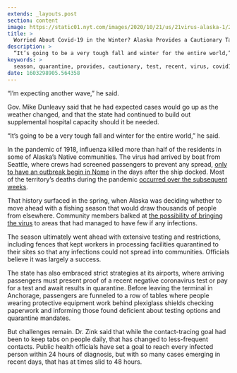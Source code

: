 ```yaml
--- 
extends: _layouts.post 
section: content 
image: https://static01.nyt.com/images/2020/10/21/us/21virus-alaska-1/21virus-alaska-1-facebookJumbo.jpg 
title: > 
  Worried About Covid-19 in the Winter? Alaska Provides a Cautionary Tale 
description: > 
  “It’s going to be a very tough fall and winter for the entire world,” he said.In the pandemic of 1918, influenza killed more than half of the residents in some of Alaska’s Native communities.That history surfaced in the spring, when Alaska was deciding whether to move ahead with a fishing season that would draw thousands of people from elsewhere.Community members balked at the possibility of bringing the virus to areas that had managed to have few if any infections.Dr. Zink said that while the contact-tracing goal had been to keep tabs on people daily, that has changed to less-frequent contacts. 
keywords: > 
  season, quarantine, provides, cautionary, test, recent, virus, covid19, worried, alaska, testing, pandemic, spread, winter, tale, state, passengers 
date: 1603298905.564358 
--- 
```

<div><p class="css-158dogj evys1bk0">&#8220;I&#8217;m expecting another wave,&#8221; he said.</p><p class="css-158dogj evys1bk0">Gov. Mike Dunleavy said that he had expected cases would go up as the weather changed, and that the state had continued to build out supplemental hospital capacity should it be needed.</p><p class="css-158dogj evys1bk0">&#8220;It&#8217;s going to be a very tough fall and winter for the entire world,&#8221; he said.</p><p class="css-158dogj evys1bk0">In the pandemic of 1918, influenza killed more than half of the residents in some of Alaska&#8217;s Native communities. The virus had arrived by boat from Seattle, where crews had screened passengers to prevent any spread, <a class="css-1g7m0tk" href="http://www.nomenugget.com/news/100-years-ago-flu-pandemic-ravaged-regional-communities" title="" rel="noopener noreferrer" target="_blank">only to have an outbreak begin in Nome</a> in the days after the ship docked. Most of the territory&#8217;s deaths during the pandemic <a class="css-1g7m0tk" href="http://dhss.alaska.gov/dph/VitalStats/Documents/PDFs/AK_1918Flu_DataBrief_092018.pdf" title="" rel="noopener noreferrer" target="_blank">occurred over the subsequent weeks</a>.</p><p class="css-158dogj evys1bk0">That history surfaced in the spring, when Alaska was deciding whether to move ahead with a fishing season that would draw thousands of people from elsewhere. Community members balked at <a class="css-1g7m0tk" href="https://www.nytimes.com/2020/05/14/us/coronavirus-alaska-fishing-copper-river.html" title="">the possibility of bringing the virus</a> to areas that had managed to have few if any infections.</p><p class="css-158dogj evys1bk0">The season ultimately went ahead with extensive testing and restrictions, including fences that kept workers in processing facilities quarantined to their sites so that any infections could not spread into communities. Officials believe it was largely a success.</p><p class="css-158dogj evys1bk0">The state has also embraced strict strategies at its airports, where arriving passengers must present proof of a recent negative coronavirus test or pay for a test and await results in quarantine. Before leaving the terminal in Anchorage, passengers are funneled to a row of tables where people wearing protective equipment work behind plexiglass shields checking paperwork and informing those found deficient about testing options and quarantine mandates.</p><p class="css-158dogj evys1bk0">But challenges remain. Dr. Zink said that while the contact-tracing goal had been to keep tabs on people daily, that has changed to less-frequent contacts. Public health officials have set a goal to reach every infected person within 24 hours of diagnosis, but with so many cases emerging in recent days, that has at times slid to 48 hours.</p></div>